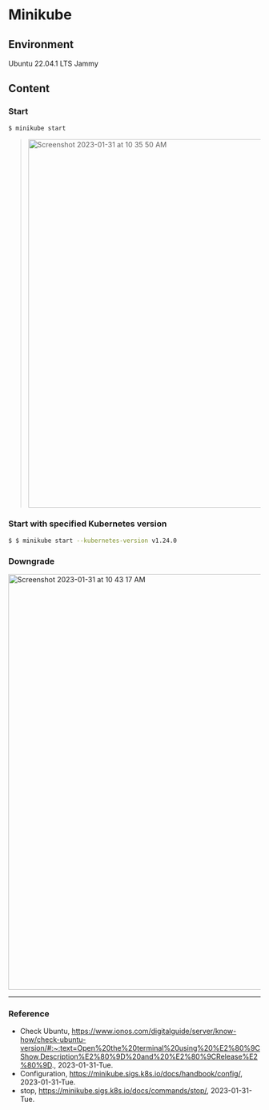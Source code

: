 # Minikube

## Environment

Ubuntu 22.04.1 LTS Jammy

## Content

### Start

```Bash
$ minikube start
```

> <img width="736" alt="Screenshot 2023-01-31 at 10 35 50 AM" src="https://user-images.githubusercontent.com/20737479/215636893-e42997d5-c5ec-4e2d-97c7-6ed7057c907f.png">

### Start with specified Kubernetes version

```Bash
$ $ minikube start --kubernetes-version v1.24.0
```

### Downgrade

<img width="830" alt="Screenshot 2023-01-31 at 10 43 17 AM" src="https://user-images.githubusercontent.com/20737479/215638025-06b59d66-6a05-48db-8601-af1af6c9b6cd.png">

---

### Reference
- Check Ubuntu, https://www.ionos.com/digitalguide/server/know-how/check-ubuntu-version/#:~:text=Open%20the%20terminal%20using%20%E2%80%9CShow,Description%E2%80%9D%20and%20%E2%80%9CRelease%E2%80%9D., 2023-01-31-Tue.
- Configuration, https://minikube.sigs.k8s.io/docs/handbook/config/, 2023-01-31-Tue.
- stop, https://minikube.sigs.k8s.io/docs/commands/stop/, 2023-01-31-Tue.
